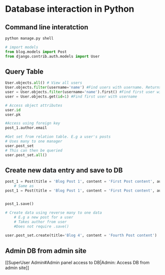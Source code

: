 # Database interaction in Python

## Command line interatction

``` python
python manage.py shell 

# import models
from blog.models import Post
from django.contrib.auth.models import User
```

## Query Table
```python
User.objects.all() # View all users
User.objects.filter(username='name') #Find users with username. Returns list even if single
user = User.objects.filter(username='name').first() #Find first user with username
user = User.objects.get(id=1) #Find first user with username

# Access object attributes
user.id
user.pk

#Access using foreign key
post_1.author.email

#Get set from relation table. E.g a user's posts
# Uses many to one manager
user.post_set
# This can then be queried
user.post_set.all()

```

## Create new data entry and save to DB

```python
post_1 = Post(title = 'Blog Post 1', content = 'First Post content', author = user)
	# Same as
post_1 = Post(title = 'Blog Post 1', content = 'First Post content', author_id = user.id)


post_1.save()

# Create data using reverse many to one data
	# E.g a new post for a user
	# Takes author from user
	#Does not require .save()
	
user.post_set.create(title='Blog 4', content = 'Fourth Post content')


```

## Admin DB from admin site

[[SuperUser Admin#Admin panel access to DB|Admin: Access DB from admin site]]
